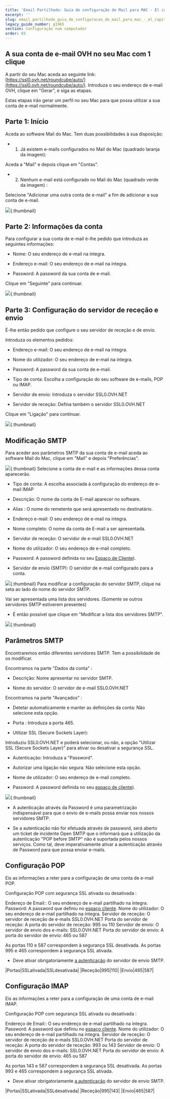 ```yaml
---
title: 'Email Partilhado: Guia de configuração de Mail para MAC - El capitan'
excerpt: ''
slug: email_partilhado_guia_de_configuracao_de_mail_para_mac_-_el_capitan
legacy_guide_number: g1965
section: Configuração num computador
order: 03
---
```


## A sua conta de e-mail OVH no seu Mac com 1 clique
A partir do seu Mac aceda ao seguinte link: [https://ssl0.ovh.net/roundcube/auto/](https://ssl0.ovh.net/roundcube/auto/).
Introduza o seu endereço de e-mail OVH, clique em "Gerar", e siga as etapas.

Estas etapas irão gerar um perfil no seu Mac para que possa utilizar a sua conta de e-mail normalmente.


## Parte 1: Início
Aceda ao software Mail do Mac. Tem duas possibilidades à sua disposição:


- 1. Já existem e-mails configurados no Mail do Mac (quadrado laranja da imagem):

Aceda a "Mail" e depois clique em "Contas".

- 2. Nenhum e-mail está configurado no Mail do Mac (quadrado verde da imagem) :

Selecione "Adicionar uma outra conta de e-mail" a fim de adicionar a sua conta de e-mail.


![](images/img_3095.jpg){.thumbnail}


## Parte 2: Informações da conta
Para configurar a sua conta de e-mail é-lhe pedido que introduza as seguintes informações:


- Nome: O seu endereço de e-mail na íntegra.

- Endereço e-mail: O seu endereço de e-mail na íntegra.

- Password: A password da sua conta de e-mail.



Clique em "Seguinte" para continuar.

![](images/img_3096.jpg){.thumbnail}


## Parte 3: Configuração do servidor de receção e envio
É-lhe então pedido que configure o seu servidor de receção e de envio.

Introduza os elementos pedidos:


- Endereço e-mail: O seu endereço de e-mail na íntegra.

- Nome do utilizador: O seu endereço de e-mail na íntegra.

- Password: A password da sua conta de e-mail.

- Tipo de conta: Escolha a configuração do seu software de e-mails, POP ou IMAP.

- Servidor de envio: Introduza o servidor SSL0.OVH.NET

- Servidor de receção: Defina também o servidor SSL0.OVH.NET



Clique em "Ligação" para continuar.

![](images/img_3097.jpg){.thumbnail}


## Modificação SMTP
Para aceder aos parâmetros SMTP da sua conta de e-mail aceda ao software Mail do Mac, clique em "Mail" e depois "Preferências".

![](images/img_3098.jpg){.thumbnail}
Selecione a conta de e-mail e as informações dessa conta aparecerão.


- Tipo de conta: A escolha associada à configuração do endereço de e-mail IMAP

- Descrição: O nome da conta de E-mail aparecer no software.

- Alias : O nome do remetente que será apresentado no destinatário.

- Endereço e-mail: O seu endereço de e-mail na íntegra.

- Nome completo: O nome da conta de E-mail a ser apresentada.

- Servidor de receção: O servidor de e-mail SSL0.OVH.NET

- Nome do utilizador: O seu endereço de e-mail completo.

- Password: A password definida no seu [Espaço de Cliente](https://www.ovh.com/auth/?action=gotomanager&from=https://www.ovh.pt/&ovhSubsidiary=pt)).

- Servidor de envio (SMTP): O servidor de e-mail configurado para a conta.



![](images/img_3099.jpg){.thumbnail}
Para modificar a configuração do servidor SMTP, clique na seta ao lado do nome do servidor SMTP.

Vai ser apresentada uma lista dos servidores. (Somente se outros servidores SMTP estiverem presentes)


- É então possível que clique em "Modificar a lista dos servidores SMTP".



![](images/img_3100.jpg){.thumbnail}


## Parâmetros SMTP
Encontraremos então diferentes servidores SMTP.
Tem a possibilidade de os modificar.

Encontramos na parte "Dados da conta" :


- Descrição: Nome apresentar no servidor SMTP.

- Nome do servidor: O servidor de e-mail SSL0.OVH.NET


Encontramos na parte "Avançados" :


- Detetar automaticamente e manter as definições da conta: Não selecione esta opção.

- Porta : Introduza a porta 465.

- Utilizar SSL (Secure Sockets Layer):

Introduziu SSL0.OVH.NET e poderá selecionar, ou não, a opção "Utilizar SSL (Secure Sockets Layer)" para ativar ou desativar a segurança SSL.


- Autenticação: Introduza a "Password".

- Autorizar uma ligação não segura: Não selecione esta opção.

- Nome de utilizador: O seu endereço de e-mail completo.

- Password: A password definida no seu [espaço de cliente](https://www.ovh.com/auth/?action=gotomanager&from=https://www.ovh.pt/&ovhSubsidiary=pt)).



![](images/img_3101.jpg){.thumbnail}

- A autenticação através da Password é uma parametrização indispensável para que o envio de e-mails possa enviar nos nossos servidores SMTP.

- Se a autenticação não for efetuada através de password, será aberto um ticket de incidente Open SMTP que o informará que a utilização da autenticação "POP before SMTP" não é suportada pelos nossos serviços. Como tal, deve imperativamente ativar a autenticação através de Password para que possa enviar e-mails.




## Configuração POP
Eis as informações a reter para a configuração de uma conta de e-mail POP.

Configuração POP com segurança SSL ativada ou desativada :

Endereço de Email:: O seu endereço de e-mail partilhado na íntegra.
Password: A password que definiu no [espaço cliente](https://www.ovh.com/auth/?action=gotomanager&from=https://www.ovh.pt/&ovhSubsidiary=pt).
Nome do utilizador: O seu endereço de e-mail partilhado na íntegra.
Servidor de receção: O servidor de receção de e-mails SSL0.OVH.NET
Porta do servidor de receção: A porta do servidor de receção: 995 ou 110
Servidor de envio: O servidor de envio dos e-mails: SSL0.OVH.NET
Porta do servidor de envio: A porta do servidor de envio: 465 ou 587

As portas 110 e 587 correspondem à segurança SSL desativada.
As portas 995 e 465 correspondem à segurança SSL ativada.


- Deve ativar obrigatoriamente [a autenticação](#information_sur_la_configuration_du_serveur_smtp_parametres_smtp) do servidor de envio SMTP.


|Portas|SSLativada|SSLdesativada|
|Receção|995|110|
|Envio|465|587|




## Configuração IMAP
Eis as informações a reter para a configuração de uma conta de e-mail IMAP.

Configuração POP com segurança SSL ativada ou desativada :

Endereço de Email:: O seu endereço de e-mail partilhado na íntegra.
Password: A password que definiu no [espaço cliente](https://www.ovh.com/auth/?action=gotomanager&from=https://www.ovh.pt/&ovhSubsidiary=pt).
Nome do utilizador: O seu endereço de e-mail partilhado na íntegra.
Servidor de receção: O servidor de receção de e-mails SSL0.OVH.NET
Porta do servidor de receção: A porta do servidor de receção: 993 ou 143
Servidor de envio: O servidor de envio dos e-mails: SSL0.OVH.NET
Porta do servidor de envio: A porta do servidor de envio: 465 ou 587

As portas 143 e 587 correspondem à segurança SSL desativada.
As portas 993 e 465 correspondem à segurança SSL ativada.


- Deve ativar obrigatoriamente [a autenticação](#information_sur_la_configuration_du_serveur_smtp_parametres_smtp) do servidor de envio SMTP.


|Portas|SSLativada|SSLdesativada|
|Receção|995|143|
|Envio|465|587|



